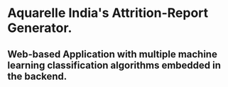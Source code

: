 # Aquarelle India's Attrition-Report Generator.
## Web-based Application with multiple machine learning classification algorithms embedded in the backend.
